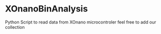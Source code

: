 # XOnanoBinAnalysis
Python Script to read data from XOnano microcontroler feel free to add our collection
